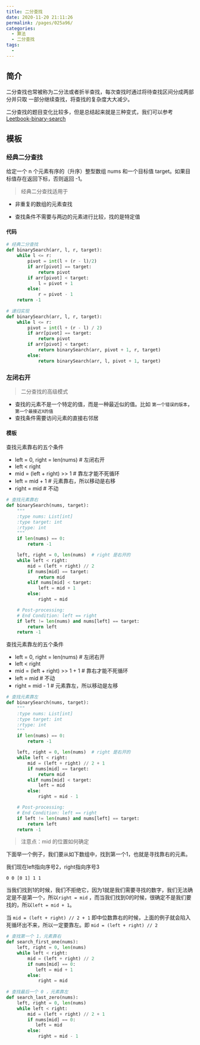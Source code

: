 ```yaml
---
title: 二分查找
date: 2020-11-20 21:11:26
permalink: /pages/025a96/
categories: 
  - 算法
  - 二分查找
tags: 
  - 
---
```


## 简介

二分查找也常被称为二分法或者折半查找，每次查找时通过将待查找区间分成两部分并只取 一部分继续查找，将查找的复杂度大大减少。

二分查找的题目变化比较多，但是总结起来就是三种变式，我们可以参考 [Leetbook-binary-search](https://leetcode-cn.com/leetbook/read/binary-search/xepthr/)

## 模板

### 经典二分查找

给定一个 n 个元素有序的（升序）整型数组 nums 和一个目标值 target。如果目标值存在返回下标，否则返回 -1。

> 经典二分查找适用于

 - 非重复的数组的元素查找

 - 查找条件不需要与两边的元素进行比较，找的是特定值

#### 代码

```python
# 经典二分查找
def binarySearch(arr, l, r, target):
    while l <= r:
        pivot = int(l + (r - l)/2)
        if arr[pivot] == target: 
            return pivot
        if arr[pivot] < target:
            l = pivot + 1
        else:
            r = pivot - 1
    return -1 
  
# 递归实现
def binarySearch(arr, l, r, target):
    while l <= r:
        pivot = int(l + (r - l) / 2)
        if arr[pivot] == target:
            return pivot
        if arr[pivot] < target:
            return binarySearch(arr, pivot + 1, r, target)
        else:
            return binarySearch(arr, l, pivot + 1, target)
```



### 左闭右开

> 二分查找的高级模式

- 查找的元素不是一个特定的值，而是一种最近似的值。比如 `第一个错误的版本`，`第一个最接近X的值`
- 查找条件需要访问元素的直接右邻居

#### 模板

查找元素靠右的五个条件

- left = 0, right = len(nums) # 左闭右开
- left < right 
- mid = (left + right) >> 1 # 靠左才能不死循环
- left = mid + 1 # 元素靠右，所以移动是右移
- right = mid # 不动

```python
# 查找元素靠右
def binarySearch(nums, target):
    """
    :type nums: List[int]
    :type target: int
    :rtype: int
    """
    if len(nums) == 0:
        return -1

    left, right = 0, len(nums)  # right 是右开的
    while left < right:
        mid = (left + right) // 2
        if nums[mid] == target:
            return mid
        elif nums[mid] < target:
            left = mid + 1
        else:
            right = mid

    # Post-processing:
    # End Condition: left == right
    if left != len(nums) and nums[left] == target:
        return left
    return -1
```

查找元素靠左的五个条件

- left = 0, right = len(nums) # 左闭右开
- left < right 
- mid = (left + right) >> 1 + 1 # 靠右才能不死循环 
- left = mid # 不动
- right = mid - 1 # 元素靠左，所以移动是左移

```python
# 查找元素靠左
def binarySearch(nums, target):
    """
    :type nums: List[int]
    :type target: int
    :rtype: int
    """
    if len(nums) == 0:
        return -1

    left, right = 0, len(nums)  # right 是右开的
    while left < right:
        mid = (left + right) // 2 + 1
        if nums[mid] == target:
            return mid
        elif nums[mid] < target:
            left = mid
        else:
            right = mid - 1

    # Post-processing:
    # End Condition: left == right
    if left != len(nums) and nums[left] == target:
        return left
    return -1
```

> 注意点：mid 的位置如何确定

下面举一个例子，我们要从如下数组中，找到第一个1，也就是寻找靠右的元素。

我们现在left指向序号$2$，right指向序号$3$

```
0 0 [0 1] 1 1
```

当我们找到1的时候，我们不拒绝它，因为1就是我们需要寻找的数字，我们无法确定是不是第一个，所以`right = mid` ，而当我们找到0的时候，很确定不是我们要找的，所以`left = mid + 1`。

当 `mid = (left + right) // 2 + 1` 即中位数靠右的时候，上面的例子就会陷入死循环出不来，所以一定要靠左。即 `mid = (left + right) // 2`

```python
# 查找第一个 1，元素靠右
def search_first_one(nums):
    left, right = 0, len(nums)  
    while left < right:
        mid = (left + right) // 2
        if nums[mid] == 0:
           left = mid + 1
        else:
            right = mid
        
# 查找最后一个 0 ，元素靠左
def search_last_zero(nums):
    left, right = 0, len(nums)  
    while left < right:
        mid = (left + right) // 2 + 1
        if nums[mid] == 0:
           left = mid
        else:
            right = mid - 1
```



